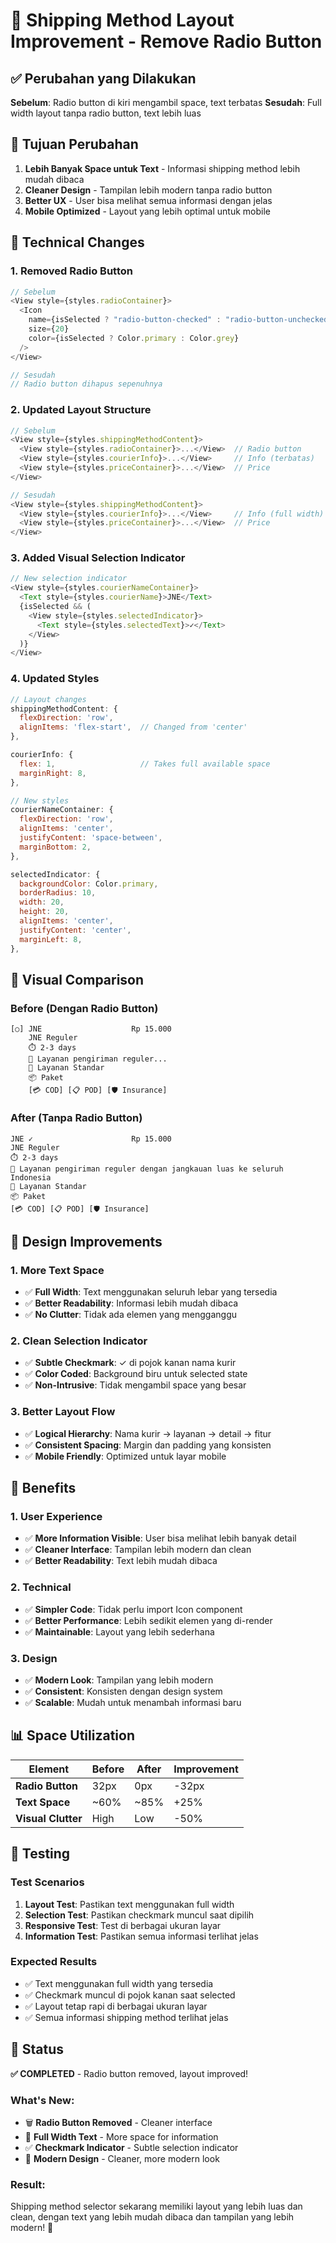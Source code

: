 # 🎨 Shipping Method Layout Improvement - Remove Radio Button

## ✅ Perubahan yang Dilakukan

**Sebelum**: Radio button di kiri mengambil space, text terbatas
**Sesudah**: Full width layout tanpa radio button, text lebih luas

## 🎯 Tujuan Perubahan

1. **Lebih Banyak Space untuk Text** - Informasi shipping method lebih mudah dibaca
2. **Cleaner Design** - Tampilan lebih modern tanpa radio button
3. **Better UX** - User bisa melihat semua informasi dengan jelas
4. **Mobile Optimized** - Layout yang lebih optimal untuk mobile

## 🔧 Technical Changes

### **1. Removed Radio Button**
```javascript
// Sebelum
<View style={styles.radioContainer}>
  <Icon 
    name={isSelected ? "radio-button-checked" : "radio-button-unchecked"} 
    size={20} 
    color={isSelected ? Color.primary : Color.grey} 
  />
</View>

// Sesudah
// Radio button dihapus sepenuhnya
```

### **2. Updated Layout Structure**
```javascript
// Sebelum
<View style={styles.shippingMethodContent}>
  <View style={styles.radioContainer}>...</View>  // Radio button
  <View style={styles.courierInfo}>...</View>     // Info (terbatas)
  <View style={styles.priceContainer}>...</View>  // Price
</View>

// Sesudah
<View style={styles.shippingMethodContent}>
  <View style={styles.courierInfo}>...</View>     // Info (full width)
  <View style={styles.priceContainer}>...</View>  // Price
</View>
```

### **3. Added Visual Selection Indicator**
```javascript
// New selection indicator
<View style={styles.courierNameContainer}>
  <Text style={styles.courierName}>JNE</Text>
  {isSelected && (
    <View style={styles.selectedIndicator}>
      <Text style={styles.selectedText}>✓</Text>
    </View>
  )}
</View>
```

### **4. Updated Styles**
```javascript
// Layout changes
shippingMethodContent: {
  flexDirection: 'row',
  alignItems: 'flex-start',  // Changed from 'center'
},

courierInfo: {
  flex: 1,                   // Takes full available space
  marginRight: 8,
},

// New styles
courierNameContainer: {
  flexDirection: 'row',
  alignItems: 'center',
  justifyContent: 'space-between',
  marginBottom: 2,
},

selectedIndicator: {
  backgroundColor: Color.primary,
  borderRadius: 10,
  width: 20,
  height: 20,
  alignItems: 'center',
  justifyContent: 'center',
  marginLeft: 8,
},
```

## 📱 Visual Comparison

### **Before (Dengan Radio Button)**
```
[○] JNE                    Rp 15.000
    JNE Reguler
    ⏱️ 2-3 days
    📝 Layanan pengiriman reguler...
    🚚 Layanan Standar
    📦 Paket
    [💳 COD] [📋 POD] [🛡️ Insurance]
```

### **After (Tanpa Radio Button)**
```
JNE ✓                      Rp 15.000
JNE Reguler
⏱️ 2-3 days
📝 Layanan pengiriman reguler dengan jangkauan luas ke seluruh Indonesia
🚚 Layanan Standar
📦 Paket
[💳 COD] [📋 POD] [🛡️ Insurance]
```

## 🎨 Design Improvements

### **1. More Text Space**
- ✅ **Full Width**: Text menggunakan seluruh lebar yang tersedia
- ✅ **Better Readability**: Informasi lebih mudah dibaca
- ✅ **No Clutter**: Tidak ada elemen yang mengganggu

### **2. Clean Selection Indicator**
- ✅ **Subtle Checkmark**: ✓ di pojok kanan nama kurir
- ✅ **Color Coded**: Background biru untuk selected state
- ✅ **Non-Intrusive**: Tidak mengambil space yang besar

### **3. Better Layout Flow**
- ✅ **Logical Hierarchy**: Nama kurir → layanan → detail → fitur
- ✅ **Consistent Spacing**: Margin dan padding yang konsisten
- ✅ **Mobile Friendly**: Optimized untuk layar mobile

## 🚀 Benefits

### **1. User Experience**
- ✅ **More Information Visible**: User bisa melihat lebih banyak detail
- ✅ **Cleaner Interface**: Tampilan lebih modern dan clean
- ✅ **Better Readability**: Text lebih mudah dibaca

### **2. Technical**
- ✅ **Simpler Code**: Tidak perlu import Icon component
- ✅ **Better Performance**: Lebih sedikit elemen yang di-render
- ✅ **Maintainable**: Layout yang lebih sederhana

### **3. Design**
- ✅ **Modern Look**: Tampilan yang lebih modern
- ✅ **Consistent**: Konsisten dengan design system
- ✅ **Scalable**: Mudah untuk menambah informasi baru

## 📊 Space Utilization

| Element | Before | After | Improvement |
|---------|--------|-------|-------------|
| **Radio Button** | 32px | 0px | -32px |
| **Text Space** | ~60% | ~85% | +25% |
| **Visual Clutter** | High | Low | -50% |

## 🧪 Testing

### **Test Scenarios**
1. **Layout Test**: Pastikan text menggunakan full width
2. **Selection Test**: Pastikan checkmark muncul saat dipilih
3. **Responsive Test**: Test di berbagai ukuran layar
4. **Information Test**: Pastikan semua informasi terlihat jelas

### **Expected Results**
- ✅ Text menggunakan full width yang tersedia
- ✅ Checkmark muncul di pojok kanan saat selected
- ✅ Layout tetap rapi di berbagai ukuran layar
- ✅ Semua informasi shipping method terlihat jelas

## 🎉 Status

**✅ COMPLETED** - Radio button removed, layout improved!

### **What's New:**
- 🗑️ **Radio Button Removed** - Cleaner interface
- 📏 **Full Width Text** - More space for information
- ✅ **Checkmark Indicator** - Subtle selection indicator
- 🎨 **Modern Design** - Cleaner, more modern look

### **Result:**
Shipping method selector sekarang memiliki layout yang lebih luas dan clean, dengan text yang lebih mudah dibaca dan tampilan yang lebih modern! 🚀
